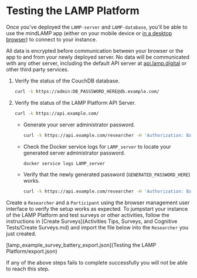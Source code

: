 # Testing the LAMP Platform

Once you've deployed the `LAMP-server` and `LAMP-database`, you'll be able to use the mindLAMP app (either on your mobile device or [in a desktop browser](https://dashboard.lamp.digital/)) to connect to your instance. 

All data is encrypted before communication between your browser or the app to and from your newly deployed server. No data will be communicated with any other server, including the default API server at [api.lamp.digital](http://api.lamp.digital) or other third party services.

1. Verify the status of the CouchDB database.

    ```bash
    curl -k https://admin:DB_PASSSWORD_HERE@db.example.com/
    ```

2. Verify the status of the LAMP Platform API Server.

    ```bash
    curl -k https://api.example.com/
    ```

    - Generate your server administrator password.

        ```bash
        curl -k https://api.example.com/researcher -H 'Authorization: Basic admin:admin'
        ```

    - Check the Docker service logs for `LAMP_server` to locate your generated server administrator password.

        ```bash
        docker service logs LAMP_server
        ```

    - Verify that the newly generated password (`GENERATED_PASSWORD_HERE`) works.

        ```bash
        curl -k https://api.example.com/researcher -H 'Authorization: Basic admin:GENERATED_PASSWORD_HERE'
        ```

Create a `Researcher` and a `Participant` using the browser management user interface to verify the setup works as expected. To jumpstart your instance of the LAMP Platform and test surveys or other activities, follow the instructions in [Create Surveys](Activities Tips, Surveys, and Cognitive Tests/Create Surveys.md) and import the file below into the `Researcher` you just created. 

[lamp_example_survey_battery_export.json](Testing the LAMP Platform/export.json)

If any of the above steps fails to complete successfully you will not be able to reach this step.
